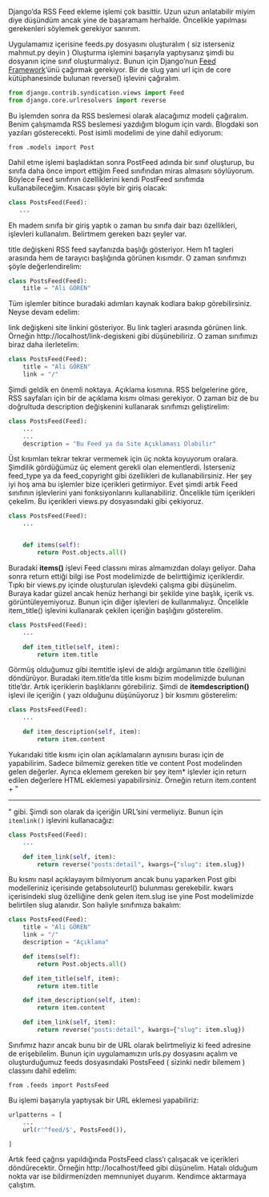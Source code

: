 <!--
.. title: Django RSS Feed Ekleme
.. slug: django-rss-feed-ekleme
.. date: 2016-02-28
.. tags: django, python, programlama
.. category: Python, Django, Programlama
.. description: Django RSS Feed Ekleme
.. type: text
-->

Django’da RSS Feed ekleme işlemi çok basittir. Uzun uzun anlatabilir miyim diye düşündüm ancak yine de başaramam herhalde. Öncelikle yapılması gerekenleri söylemek gerekiyor sanırım.

Uygulamamız içerisine feeds.py dosyasını oluşturalım ( siz isterseniz mahmut.py deyin ) Oluşturma işlemini başarıyla yaptıysanız şimdi bu dosyanın içine sınıf oluşturmalıyız. Bunun için Django’nun [Feed Framework](https://docs.djangoproject.com/en/1.9/ref/contrib/syndication/)‘ünü çağırmak gerekiyor. Bir de slug yani url için de core kütüphanesinde bulunan reverse() işlevini çağıralım. <!--TEASER_END-->

```python
from django.contrib.syndication.views import Feed
from django.core.urlresolvers import reverse
```

Bu işlemden sonra da RSS beslemesi olarak alacağımız modeli çağıralım. Benim çalışmamda RSS beslemesi yazdığım blogum için vardı. Blogdaki son yazıları gösterecekti. Post isimli modelimi de yine dahil ediyorum:

`from .models import Post`

Dahil etme işlemi başladıktan sonra PostFeed adında bir sınıf oluşturup, bu sınıfa daha önce import ettiğim Feed sınıfından miras almasını söylüyorum. Böylece Feed sınıfının özelliklerini kendi PostFeed sınıfımda kullanabileceğim. Kısacası şöyle bir giriş olacak:

```python
class PostsFeed(Feed):
   ...
```

Eh madem sınıfa bir giriş yaptık o zaman bu sınıfa dair bazı özellikleri, işlevleri kullanalım. Belirtmem gereken bazı şeyler var.

title değişkeni RSS feed sayfanızda başlığı gösteriyor. Hem h1 tagleri arasında hem de tarayıcı başlığında görünen kısımdır. O zaman sınıfımızı şöyle değerlendirelim:

```python
class PostsFeed(Feed):
    title = "Ali GÖREN"
```

Tüm işlemler bitince buradaki adımları kaynak kodlara bakıp görebilirsiniz. Neyse devam edelim:

link değişkeni site linkini gösteriyor. Bu link tagleri arasında görünen link. Örneğin http://localhost/link-degiskeni gibi düşünebiliriz. O zaman sınıfımızı biraz daha ilerletelim:

```python
class PostsFeed(Feed):
    title = "Ali GÖREN"
    link = "/"
```

Şimdi geldik en önemli noktaya. Açıklama kısmına. RSS belgelerine göre, RSS sayfaları için bir de açıklama kısmı olması gerekiyor. O zaman biz de bu doğrultuda description değişkenini kullanarak sınıfımızı geliştirelim:

```python
class PostsFeed(Feed):
    ...
    ...
    description = "Bu Feed ya da Site Açıklaması Olabilir"
```

Üst kısımları tekrar tekrar vermemek için üç nokta koyuyorum oralara. Şimdilik gördüğümüz üç element gerekli olan elementlerdi. İsterseniz feed_type ya da feed_copyright gibi özellikleri de kullanabilirsiniz. Her şey iyi hoş ama bu işlemler bize içerikleri getirmiyor. Evet şimdi artık Feed sınıfının işlevlerini yani fonksiyonlarını kullanabiliriz. Öncelikle tüm içerikleri çekelim. Bu içerikleri views.py dosyasındaki gibi çekiyoruz.

```python
class PostsFeed(Feed):
    ...


    def items(self):
        return Post.objects.all()
```

Buradaki **items()** işlevi Feed classını miras almamızdan dolayı geliyor. Daha sonra return ettiği bilgi ise Post modelimizde de belirttiğimiz içeriklerdir. Tıpkı bir views.py içinde oluşturulan işlevdeki çalışma gibi düşünelim. Buraya kadar güzel ancak henüz herhangi bir şekilde yine başlık, içerik vs. görüntüleyemiyoruz. Bunun için diğer işlevleri de kullanmalıyız. Öncelikle item_title() işlevini kullanarak çekilen içeriğin başlığını gösterelim.

```python
class PostsFeed(Feed):
    ...

    def item_title(self, item):
        return item.title
```

Görmüş olduğumuz gibi itemtitle işlevi de aldığı argümanın title özelliğini döndürüyor. Buradaki item.title’da title kısmı bizim modelimizde bulunan title’dır. Artık içeriklerin başlıklarını görebiliriz. Şimdi de **itemdescription()** işlevi ile içeriğin ( yazı olduğunu düşünüyoruz ) bir kısmını gösterelim:

```python
class PostsFeed(Feed):
    ...

    def item_description(self, item):
        return item.content
```

Yukarıdaki title kısmı için olan açıklamaların aynısını burası için de yapabilirim. Sadece bilmemiz gereken title ve content Post modelinden gelen değerler. Ayrıca eklemem gereken bir şey item* işlevler için return edilen değerlere HTML eklemesi yapabilirsiniz. Örneğin return item.content + "<hr />" gibi. Şimdi son olarak da içeriğin URL’sini vermeliyiz. Bunun için `itemlink()` işlevini kullanacağız:

```python
class PostsFeed(Feed):
    ...

    def item_link(self, item):
        return reverse("posts:detail", kwargs={"slug": item.slug})
```

Bu kısmı nasıl açıklayayım bilmiyorum ancak bunu yaparken Post gibi modelleriniz içerisinde getabsoluteurl() bulunması gerekebilir. kwars içerisindeki slug özelliğine denk gelen item.slug ise yine Post modelimizde belirtilen slug alanıdır. Son haliyle sınıfımıza bakalım:

```python
class PostsFeed(Feed):
    title = "Ali GÖREN"
    link = "/"
    description = "Açıklama"

    def items(self):
        return Post.objects.all()

    def item_title(self, item):
        return item.title

    def item_description(self, item):
        return item.content

    def item_link(self, item):
        return reverse("posts:detail", kwargs={"slug": item.slug})
```

Sınıfımız hazır ancak bunu bir de URL olarak belirtmeliyiz ki feed adresine de erişebilelim. Bunun için uygulamamızın urls.py dosyasını açalım ve oluşturduğumuz feeds dosyasındaki PostsFeed ( sizinki nedir bilemem ) classını dahil edelim:

`from .feeds import PostsFeed`

Bu işlemi başarıyla yaptıysak bir URL eklemesi yapabiliriz:

```python
urlpatterns = [
    ...
    url(r'^feed/$', PostsFeed()),

]
```

Artık feed çağrısı yapıldığında PostsFeed class’ı çalışacak ve içerikleri döndürecektir. Örneğin http://localhost/feed gibi düşünelim. Hatalı olduğum nokta var ise bildirmenizden memnuniyet duyarım. Kendimce aktarmaya çalıştım.
